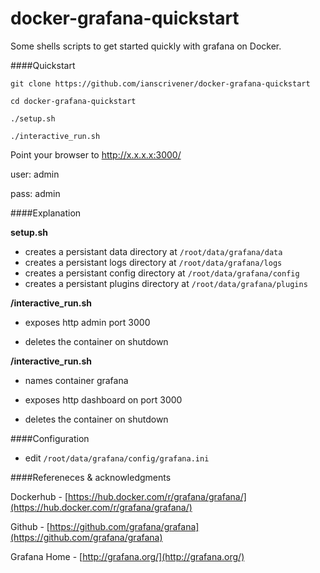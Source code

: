 # docker-grafana-quickstart
Some shells scripts to get started quickly with grafana on Docker.



####Quickstart
```
git clone https://github.com/ianscrivener/docker-grafana-quickstart
 
cd docker-grafana-quickstart

./setup.sh

./interactive_run.sh

```

Point your browser to http://x.x.x.x:3000/

user: admin

pass: admin



####Explanation

**setup.sh**

- creates a persistant data directory at `/root/data/grafana/data`
- creates a persistant logs directory at `/root/data/grafana/logs`
- creates a persistant config directory at `/root/data/grafana/config`
- creates a persistant plugins directory at `/root/data/grafana/plugins`



**/interactive_run.sh**

- exposes http admin port 3000

- deletes the container on shutdown



**/interactive_run.sh**

- names container grafana

- exposes http dashboard on port 3000

- deletes the container on shutdown


####Configuration
- edit `/root/data/grafana/config/grafana.ini`



####Refereneces & acknowledgments

Dockerhub - [https://hub.docker.com/r/grafana/grafana/](https://hub.docker.com/r/grafana/grafana/)

Github - [https://github.com/grafana/grafana](https://github.com/grafana/grafana)

Grafana Home - [http://grafana.org/](http://grafana.org/)